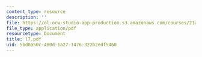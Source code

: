 ```yaml
---
content_type: resource
description: ''
file: https://ol-ocw-studio-app-production.s3.amazonaws.com/courses/21a-212-myth-ritual-and-symbolism-spring-2004/5bd0a50c480d1a271476322b2edf5460_l7.pdf
file_type: application/pdf
resourcetype: Document
title: l7.pdf
uid: 5bd0a50c-480d-1a27-1476-322b2edf5460
---
```

